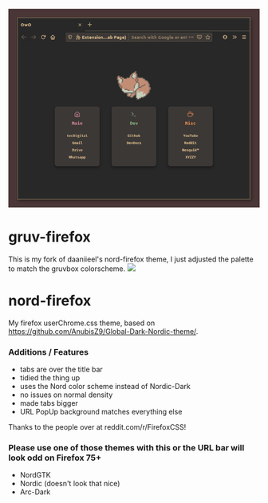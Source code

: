 ![](https://raw.githubusercontent.com/milliways-png/gruv-firefox/master/preview.png)
# gruv-firefox
This is my fork of daaniieel's nord-firefox theme, I just adjusted the palette to match the gruvbox colorscheme.
![](https://raw.githubusercontent.com/milliways-png/gruv-firefox/master/ff1.png)
# nord-firefox
My firefox userChrome.css theme, based on https://github.com/AnubisZ9/Global-Dark-Nordic-theme/.

### Additions / Features
* tabs are over the title bar
* tidied the thing up
* uses the Nord color scheme instead of Nordic-Dark
* no issues on normal density
* made tabs bigger
* URL PopUp background matches everything else

Thanks to the people over at reddit.com/r/FirefoxCSS!

### Please use one of those themes with this or the URL bar will look odd on Firefox 75+
* NordGTK
* Nordic (doesn't look that nice)
* Arc-Dark
